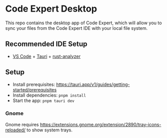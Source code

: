 # Code Expert Desktop

This repo contains the desktop app of Code Expert, which will allow you to sync your files from the Code Expert IDE with your local file system.

## Recommended IDE Setup

- [VS Code](https://code.visualstudio.com/) + [Tauri](https://marketplace.visualstudio.com/items?itemName=tauri-apps.tauri-vscode) + [rust-analyzer](https://marketplace.visualstudio.com/items?itemName=rust-lang.rust-analyzer)

## Setup

 - Install prerequisites: https://tauri.app/v1/guides/getting-started/prerequisites
 - Install dependencies: `pnpm install`
 - Start the app: `pnpm tauri dev`

### Gnome

Gnome requires https://extensions.gnome.org/extension/2890/tray-icons-reloaded/ to show system trays.